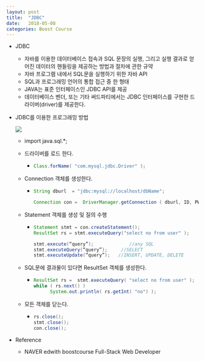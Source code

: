 ```yaml
---
layout: post
title:  "JDBC"
date:   2018-05-08
categories: Boost Course
---
```


- JDBC

  - 자바를 이용한 데이터베이스 접속과 SQL 문장의 실행, 그리고 실행 결과로 얻어진 데이터의 핸들링을 제공하는 방법과 절차에 관한 규약
  - 자바 프로그램 내에서 SQL문을 실행하기 위한 자바 API
  - SQL과 프로그래밍 언어의 통합 접근 중 한 형태
  - JAVA는 표준 인터페이스인 JDBC API를 제공
  - 데이터베이스 벤더, 또는 기타 써드파티에서는 JDBC 인터페이스를 구현한 드라이버(driver)를 제공한다.

- JDBC를 이용한 프로그래밍 방법

  ![](/image/jdbc.png)

  - import java.sql.*;

  - 드라이버를 로드 한다.

    - ```java
      Class.forName( "com.mysql.jdbc.Driver" );
      ```

  - Connection 객체를 생성한다.

    - ```java
      String dburl  = "jdbc:mysql://localhost/dbName";
      
      Connection con =  DriverManager.getConnection ( dburl, ID, PWD );
      ```

  - Statement 객체를 생성 및 질의 수행

    - ```java
      Statement stmt = con.createStatement(); 
      ResultSet rs = stmt.executeQuery("select no from user" );
      
      stmt.execute(“query”);             //any SQL
      stmt.executeQuery(“query”);     //SELECT
      stmt.executeUpdate(“query”);   //INSERT, UPDATE, DELETE
      ```

  - SQL문에 결과물이 있다면 ResultSet 객체를 생성한다.

    - ```java
      ResultSet rs =  stmt.executeQuery( "select no from user" );
      while ( rs.next() )
            System.out.println( rs.getInt( "no") );
      ```

  - 모든 객체를 닫는다.

    - ```java
      rs.close();
      stmt.close();
      con.close();
      ```

- Reference

  - NAVER edwith boostcourse Full-Stack Web Developer 